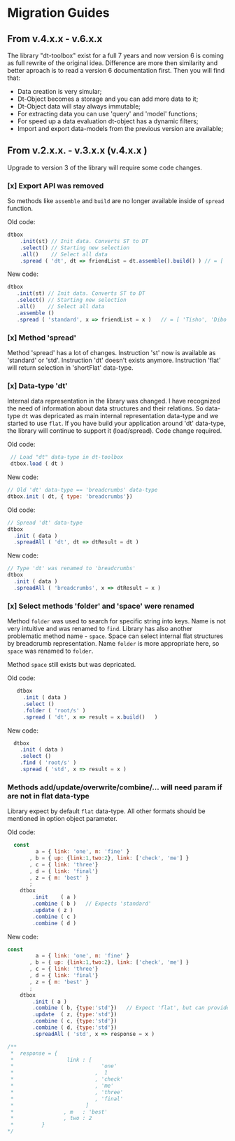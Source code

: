 # Migration Guides


## From v.4.x.x  - v.6.x.x

The library "dt-toolbox" exist for a full 7 years and now version 6 is coming as full rewrite of the original idea. Difference are more then similarity and better aproach is to read a version 6 documentation first. Then you will find that:

 - Data creation is very simular;
 - Dt-Object becomes a storage and you can add more data to it;
 - Dt-Object data will stay always immutable;
 - For extracting data you can use 'query' and 'model' functions;
 - For speed up a data evaluation dt-object has a dynamic filters;
 - Import and export data-models from the previous version are available;



## From v.2.x.x. - v.3.x.x (v.4.x.x )

Upgrade to version 3 of the library will require some code changes. 





### [x] Export API was removed
So methods like `assemble` and `build` are no longer available inside of `spread` function.

Old code:
```js
dtbox
    .init(st) // Init data. Converts ST to DT
    .select() // Starting new selection
    .all()    // Select all data
    .spread ( 'dt', dt => friendList = dt.assemble().build() ) // = [ 'Tisho', 'Dibo', 'Ivo', 'Vasil' ]
```

 New code:
 ```js
 dtbox
    .init(st) // Init data. Converts ST to DT
    .select() // Starting new selection
    .all()    // Select all data
    .assemble ()
    .spread ( 'standard', x => friendList = x )   // = [ 'Tisho', 'Dibo', 'Ivo', 'Vasil' ]
```





### [x] Method 'spread'
Method 'spread' has a lot of changes. Instruction 'st' now is available as 'standard' or 'std'. Instruction 'dt' doesn't exists anymore. Instruction 'flat' will return selection in 'shortFlat' data-type.





### [x] Data-type 'dt'
Internal data representation in the library was changed. I have recognized the need of information about data structures and their relations. So data-type `dt` was depricated as main internal representation data-type and we started to use `flat`. If you have build your application around 'dt' data-type, the library will continue to support it (load/spread). Code change required.

Old code:
```js
 // Load "dt" data-type in dt-toolbox
 dtbox.load ( dt )
```

New code:
```js
// Old 'dt' data-type == 'breadcrumbs' data-type
dtbox.init ( dt, { type: 'breadcrumbs'})
```

Old code:
```js
// Spread 'dt' data-type
dtbox
  .init ( data )
  .spreadAll ( 'dt', dt => dtResult = dt )
```

New code:
```js
// Type 'dt' was renamed to 'breadcrumbs'
dtbox
  .init ( data )
  .spreadAll ( 'breadcrumbs', x => dtResult = x )
```





### [x] Select methods 'folder' and 'space' were renamed
Method `folder` was used to search for specific string into keys. Name is not very intuitive and was renamed to `find`. Library has also another problematic method name - `space`. Space can select internal flat structures by breadcrumb representation. Name `folder` is more appropriate here, so `space` was renamed to `folder`. 

 Method `space` still exists but was depricated.


 Old code:
 ```js
    dtbox
      .init ( data )
      .select ()
      .folder ( 'root/s' )
      .spread ( 'dt', x => result = x.build()   )
 ```



 New code:
 ```js
   dtbox
     .init ( data )
     .select ()
     .find ( 'root/s' )
     .spread ( 'std', x => result = x )
 ```





### Methods add/update/overwrite/combine/... will need param if are not in flat data-type
Library expect by default `flat` data-type. All other formats should be mentioned in option object parameter.

Old code:
```js
  const
         a = { link: 'one', m: 'fine' }
       , b = { up: {link:1,two:2}, link: ['check', 'me'] }
       , c = { link: 'three'}
       , d = { link: 'final'}
       , z = { m: 'best' }
       ;
    dtbox
        .init    ( a )  
        .combine ( b )   // Expects 'standard'
        .update ( z )
        .combine ( c )
        .combine ( d )
```


New code:
```js
const
         a = { link: 'one', m: 'fine' }
       , b = { up: {link:1,two:2}, link: ['check', 'me'] }
       , c = { link: 'three'}
       , d = { link: 'final'}
       , z = { m: 'best' }
       ;
    dtbox
        .init ( a )
        .combine ( b, {type:'std'})   // Expect 'flat', but can provide other data-types like 'standard'(std)
        .update  ( z, {type:'std'})
        .combine ( c, {type:'std'})
        .combine ( d, {type:'std'})
        .spreadAll ( 'std', x => response = x )

/**
 *  response = {
 *                 link : [
 *                            'one'
 *                          ,  1
 *                          , 'check'
 *                          , 'me'
 *                          , 'three'
 *                          , 'final'
 *                       ]
 *                , m   : 'best'
 *                , two : 2
 *         }
*/

```